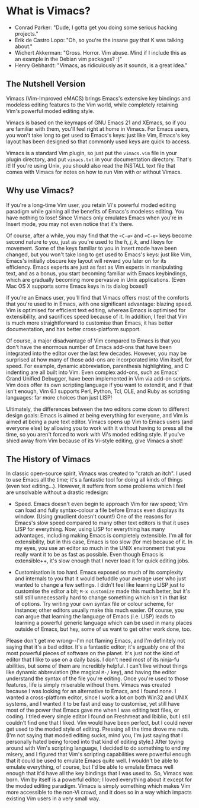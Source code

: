 What is Vimacs?
===============

* Conrad Parker: "Dude, I gotta get you doing some serious hacking projects."
* Erik de Castro Lopo: "Oh, so you're the insane guy that K was talking about."
* Wichert Akkerman: "Gross. Horror. Vim abuse. Mind if I include this as an example in the Debian vim packages? :)"
* Henry Gebhardt: "Vimacs, as ridiculously as it sounds, is a great idea."

The Nutshell Version
--------------------

Vimacs (Vim-Improved eMACS) brings Emacs's extensive key bindings and modeless
editing features to the Vim world, while completely retaining Vim's powerful
moded editing style. 

Vimacs is based on the keymaps of GNU Emacs 21 and XEmacs, so if you are
familiar with them, you'll feel right at home in Vimacs.  For Emacs users, you
won't take long to get used to Emacs's keys: just like Vim, Emacs's key layout
has been designed so that commonly used keys are quick to access. 

Vimacs is a standard Vim plugin, so just put the `vimacs.vim` file in your plugin
directory, and put `vimacs.txt` in your documentation directory.  That's it!  If
you're using Unix, you should also read the INSTALL text file that comes with
Vimacs for notes on how to run Vim with or without Vimacs.


Why use Vimacs?
---------------

If you're a long-time Vim user, you retain Vi's powerful moded editing paradigm while gaining all the benefits of Emacs's modeless editing. You have nothing to lose! Since Vimacs only emulates Emacs when you're in Insert mode, you may not even notice that it's there.

Of course, after a while, you may find that the `<C-a>` and `<C-e>` keys become second nature to you, just as you're used to the _h_, _j_, _k_, and _l_ keys for movement. Some of the keys familiar to you in Insert mode have been changed, but you won't take long to get used to Emacs's keys: just like Vim, Emacs's initially obscure key layout will reward you later on for its efficiency. Emacs experts are just as fast as Vim experts in manipulating text, and as a bonus, you start becoming familiar with Emacs keybindings, which are gradually becoming more pervasive in Unix applications. (Even Mac OS X supports some Emacs keys in its dialog boxes!)

If you're an Emacs user, you'll find that Vimacs offers most of the comforts that you're used to in Emacs, with one significant advantage: blazing speed. Vim is optimised for efficient text editing, whereas Emacs is optimised for extensibility, and sacrifices speed because of it. In addition, I feel that Vim is much more straightforward to customise than Emacs, it has better documentation, and has better cross-platform support.

Of course, a major disadvantage of Vim compared to Emacs is that you don't have the enormous number of Emacs add-ons that have been integrated into the editor over the last few decades. However, you may be surprised at how many of those add-ons are incorporated into Vim itself, for speed. For example, dynamic abbreviation, parenthesis highlighting, and C indenting are all built into Vim. Even complex add-ons, such as Emacs' Grand Unified Debugger, have been implemented in Vim via add-on scripts. Vim does offer its own scripting language if you want to extend it, and if that isn't enough, Vim 6.1 supports Perl, Python, Tcl, OLE, and Ruby as scripting languages: far more choices than just LISP!

Ultimately, the differences between the two editors come down to different design goals: Emacs is aimed at being everything for everyone, and Vim is aimed at being a pure text editor. Vimacs opens up Vim to Emacs users (and everyone else) by allowing you to work with it without having to press <Esc> all the time, so you aren't forced to work with Vi's moded editing style. If you've shied away from Vim because of its Vi-style editing, give Vimacs a shot!

The History of Vimacs
---------------------

In classic open-source spirit, Vimacs was created to "cratch an itch". I used to use Emacs all the time; it's a fantastic tool for doing all kinds of things (even text editing...). However, it suffers from some problems which I feel are unsolvable without a drastic redesign:

* Speed. Emacs doesn't even begin to approach Vim for raw speed; Vim can load and fully syntax-colour a file before Emacs even displays its window. (Using gnuclient doesn't count!) One of the reasons for Emacs's slow speed compared to many other text editors is that it uses LISP for everything. Now, using LISP for everything has many advantages, including making Emacs is completely extensible. I'm all for extensibility, but in this case, Emacs is too slow (for me) because of it. In my eyes, you use an editor so much in the UNIX environment that you really want it to be as fast as possible. Even though Emacs is extensible++, it's slow enough that I never load it for quick editing jobs.

* Customisation is too hard. Emacs exposed so much of its complexity and internals to you that it would befuddle your average user who just wanted to change a few settings. I didn't feel like learning LISP just to customise the editor a bit; `M-x customize` made this much better, but it's still still unnecessarily hard to change something which isn't in that list of options. Try writing your own syntax file or colour scheme, for instance; other editors usually make this much easier. Of course, you can argue that learning the language of Emacs (i.e. LISP) leads to learning a powerful generic language which can be used in many places outside of Emacs, but hey, some of us want to get other work done, too.

Please don't get me wrong--I'm not flaming Emacs, and I'm definitely not saying that it's a bad editor. It's a fantastic editor; it's arguably one of the most powerful pieces of software on the planet. It's just not the kind of editor that I like to use on a daily basis. I don't need most of its ninja-fu abilities, but some of them are incredibly helpful. I can't live without things like dynamic abbreviation (the magical `M-/` key), and having the editor understand the syntax of the file you're editing. Once you're used to those features, life is simply miserable without them.
Vimacs was created because I was looking for an alternative to Emacs, and I found none. I wanted a cross-platform editor, since I work a lot on both Win32 and UNIX systems, and I wanted it to be fast and easy to customise, yet still have most of the power that Emacs gave me when I was editing text files, or coding. I tried every single editor I found on Freshmeat and Ibiblio, but I still couldn't find one that I liked. Vim would have been perfect, but I could never get used to the moded style of editing. Pressing <Esc> all the time drove me nuts. (I'm not saying that moded editing sucks, mind you, I'm just saying that I personally hated being forced into that kind of editing style.)
After toying around with Vim's scripting language, I decided to do something to end my misery, and I figured that Vim's scripting capabilities were powerful enough that it could be used to emulate Emacs quite well. I wouldn't be able to emulate everything, of course, but I'd be able to emulate Emacs well enough that it'd have all the key bindings that I was used to. So, Vimacs was born. Vim by itself is a powerful editor; I loved everything about it except for the moded editing paradigm. Vimacs is simply something which makes Vim more accessible to the non-Vi crowd, and it does so in a way which impacts existing Vim users in a very small way.
